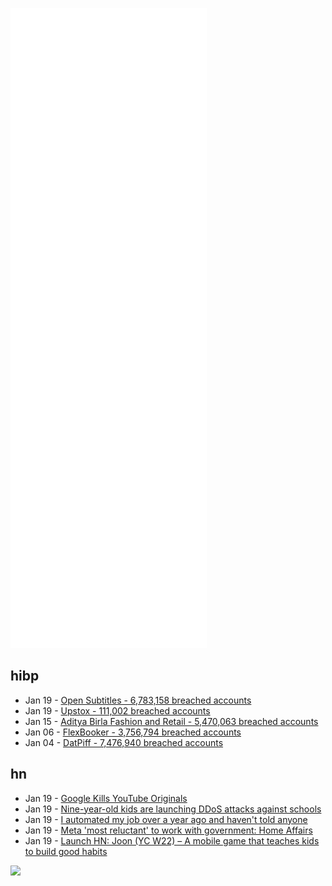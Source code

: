 ![Metrics](https://raw.githubusercontent.com/phixion/phixion/master/metrics.svg)

## hibp

<!--
for https://github.com/phixion/phixion/blob/main/.github/workflows/feeds.yml
-->
<!--START_SECTION:haveibeenpwnd-->
- Jan 19 - [Open Subtitles - 6,783,158 breached accounts](https://haveibeenpwned.com/PwnedWebsites#OpenSubtitles)
- Jan 19 - [Upstox - 111,002 breached accounts](https://haveibeenpwned.com/PwnedWebsites#Upstox)
- Jan 15 - [Aditya Birla Fashion and Retail - 5,470,063 breached accounts](https://haveibeenpwned.com/PwnedWebsites#ABFRL)
- Jan 06 - [FlexBooker - 3,756,794 breached accounts](https://haveibeenpwned.com/PwnedWebsites#FlexBooker)
- Jan 04 - [DatPiff - 7,476,940 breached accounts](https://haveibeenpwned.com/PwnedWebsites#DatPiff)
<!--END_SECTION:haveibeenpwnd-->

## hn

<!--
for https://github.com/phixion/phixion/blob/main/.github/workflows/feeds.yml
-->
<!--START_SECTION:hn-->
- Jan 19 - [Google Kills YouTube Originals](https://arstechnica.com/gadgets/2022/01/google-kills-youtube-originals-its-original-video-content-group/)
- Jan 19 - [Nine-year-old kids are launching DDoS attacks against schools](https://www.bitdefender.com/blog/hotforsecurity/nine-year-old-kids-are-launching-ddos-attacks-against-schools/)
- Jan 19 - [I automated my job over a year ago and haven't told anyone](https://old.reddit.com/r/antiwork/comments/s2igq9/i_automated_my_job_over_a_year_ago_and_havent/)
- Jan 19 - [Meta 'most reluctant' to work with government: Home Affairs](https://www.innovationaus.com/meta-most-reluctant-to-work-with-government-home-affairs/)
- Jan 19 - [Launch HN: Joon (YC W22) – A mobile game that teaches kids to build good habits](https://www.joonapp.io/)
<!--END_SECTION:hn-->

<!--
for https://yhype.me
-->
![](https://hit.yhype.me/github/profile?user_id=13013670)
